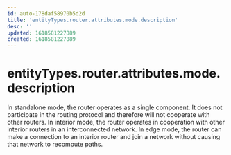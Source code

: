 ```yaml
---
id: auto-178daf58970b5d2d
title: 'entityTypes.router.attributes.mode.description'
desc: ''
updated: 1618581227889
created: 1618581227889
---
```

# entityTypes.router.attributes.mode.description

In standalone mode, the router operates as a single component.  It does not participate in the routing protocol and therefore will not cooperate with other routers. In interior mode, the router operates in cooperation with other interior routers in an interconnected network.  In edge mode, the router can make a connection to an interior router and join a network without causing that network to recompute paths.